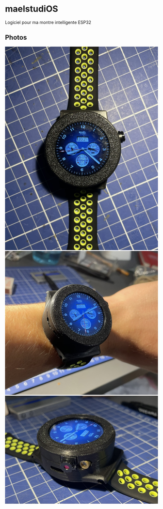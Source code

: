 # maelstudiOS

Logiciel pour ma montre intelligente ESP32

## Photos

![](img/3.jpg)
![](img/1.jpg)
![](img/2.jpg)
